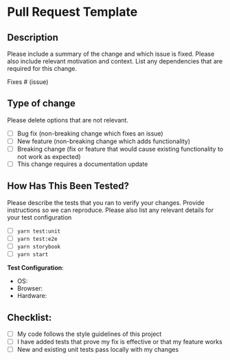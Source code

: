 # Pull Request Template

## Description

Please include a summary of the change and which issue is fixed. Please also include relevant motivation and context. List any dependencies that are required for this change.

Fixes # (issue)

## Type of change

Please delete options that are not relevant.

- [ ] Bug fix (non-breaking change which fixes an issue)
- [ ] New feature (non-breaking change which adds functionality)
- [ ] Breaking change (fix or feature that would cause existing functionality to not work as expected)
- [ ] This change requires a documentation update

## How Has This Been Tested?

Please describe the tests that you ran to verify your changes. Provide instructions so we can reproduce. Please also list any relevant details for your test configuration

- [ ] `yarn test:unit`
- [ ] `yarn test:e2e`
- [ ] `yarn storybook`
- [ ] `yarn start`

**Test Configuration**:
* OS: 
* Browser: 
* Hardware: 

## Checklist:

- [ ] My code follows the style guidelines of this project
- [ ] I have added tests that prove my fix is effective or that my feature works
- [ ] New and existing unit tests pass locally with my changes
